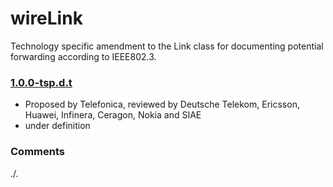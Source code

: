 # wireLink
Technology specific amendment to the Link class for documenting potential forwarding according to IEEE802.3.

### [1.0.0-tsp.d.t](../../tree/tsp)
- Proposed by Telefonica, reviewed by Deutsche Telekom, Ericsson, Huawei, Infinera, Ceragon, Nokia and SIAE
- under definition

### Comments
./.
